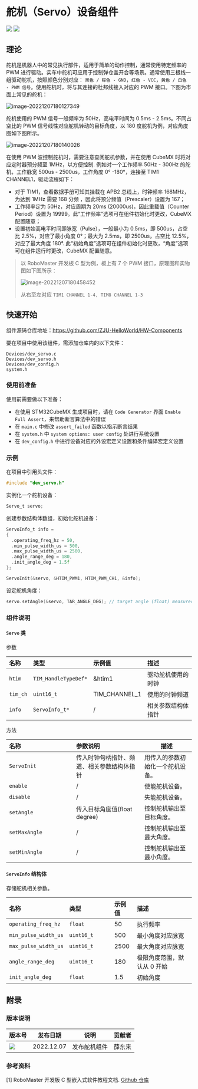 # 舵机（Servo）设备组件

 <img src = "https://img.shields.io/badge/version-1.0.0-green"> <sp> <img src = "https://img.shields.io/badge/author-dungloi-lightgrey"> 

## 理论

舵机是机器人中的常见执行部件，适用于简单的动作控制，通常使用特定频率的 PWM 进行驱动。实车中舵机可应用于控制弹仓盖开合等场景。通常使用三根线一组驱动舵机，按照颜色分别对应： `黑色 / 棕色 - GND`，`红色 - VCC`，`黄色 / 白色 - PWM 信号`。使用舵机时，将与其连接的杜邦线接入对应的 PWM 接口。下图为市面上常见的舵机：

![image-20221207180127349](舵机设备组件.assets/image-20221207180127349.png)

舵机使用的 PWM 信号一般频率为 50Hz，高电平时间为 0.5ms - 2.5ms。不同占空比的 PWM 信号线性对应舵机转动的目标角度，以 180 度舵机为例，对应角度图如下图所示。

![image-20221207180140026](舵机设备组件.assets/image-20221207180140026.png)

在使用 PWM 波控制舵机时，需要注意查阅舵机参数，并在使用 CubeMX 时将对应定时器预分频至 1MHz，以方便控制. 例如对一个工作频率 50Hz - 300Hz 的舵机，工作脉宽 500us - 2500us，工作角度 0° -180°，连接至 TIM1 CHANNEL1，驱动流程如下：

* 对于 TIM1，查看数据手册可知其挂载在 APB2 总线上，时钟频率 168MHz，为达到 1MHz 需要 168 分频 ，因此将预分频值（Prescaler）设置为 167；
* 工作频率定为 50Hz，对应周期为 20ms (20000us)，因此重载值（Counter Period）设置为 19999。此“工作频率”选项可在组件初始化时更改，CubeMX 配置随意；
* 设置初始高电平时间即脉宽（Pulse），一般最小为 0.5ms，即 500us，占空比 2.5%，对应了最小角度 0°；最大为 2.5ms，即 2500us，占空比 12.5%，对应了最大角度 180°. 此“初始角度”选项可在组件初始化时更改，“角度”选项可在组件运行时更改，CubeMX 配置随意。
 
> 以 RoboMaster 开发板 C 型为例，板上有 7 个 PWM 接口，原理图和实物图如下图所示：
>
> ![image-20221207180458452](舵机设备组件.assets/image-20221207180458452.png)
>
> 从右至左对应 `TIM1 CHANNEL 1-4, TIM8 CHANNEL 1-3`

## 快速开始

组件源码仓库地址：<https://github.com/ZJU-HelloWorld/HW-Components>

要在项目中使用该组件，需添加仓库内的以下文件：

```
Devices/dev_servo.c
Devices/dev_servo.h
Devices/dev_config.h
system.h
```

### 使用前准备

使用前需要做以下准备：

* 在使用 STM32CubeMX 生成项目时，请在 `Code Generator` 界面 `Enable Full Assert`，来帮助断言算法中的错误
* 在 `main.c` 中修改 `assert_failed` 函数以指示断言结果
* 在 `system.h` 中 `system options: user config` 处进行系统设置
* 在 `dev_config.h` 中进行设备对应的外设宏定义设置和条件编译宏定义设置
 
### 示例

在项目中引用头文件：

```c
#include "dev_servo.h"
```

实例化一个舵机设备：

```c
Servo_t servo;
```

创建参数结构体数组，初始化舵机设备：

```c
ServoInfo_t info =
{
  .operating_freq_hz = 50,
  .min_pulse_width_us = 500,
  .max_pulse_width_us = 2500,
  .angle_range_deg = 180,
  .init_angle_deg = 1.5f
};

ServoInit(&servo, &HTIM_PWM1, HTIM_PWM_CH1, &info);
```

设定舵机角度：

```c
servo.setAngle(&servo, TAR_ANGLE_DEG); // target angle (float) measured in degree
```


### 组件说明

#### `Servo` 类

参数

| 名称     | 类型                 | 示例值        | 描述     |
| :------- | :------------------- | :------------ | :------- |
| `htim`   | `TIM_HandleTypeDef*` | &htim1        | 驱动舵机使用的时钟     |
| `tim_ch` | `uint16_t`           | TIM_CHANNEL_1 | 使用的时钟频道     |
| `info`   | `ServoInfo_t*`       | /             | 相关参数结构体指针 |

方法

| 名称<img width=250/> | 参数说明                                                     | 描述                                  |
| :------------------  | :-----------------------------------------------------------| ------------------------------------- |
| `ServoInit`          | 传入时钟句柄指针、频道、相关参数结构体指针                      | 用传入的参数初始化一个舵机设备。 |
| `enable`             | /                                                           | 使能舵机设备。 |
| `disable`            | /                                                           | 失能舵机设备。 |
| `setAngle`           | 传入目标角度值(float degree)                                 | 控制舵机输出至目标角度。 |
| `setMaxAngle`        | /                                                           | 控制舵机输出至最大角度。 |
| `setMinAngle`        | /                                                           | 控制舵机输出至最小角度。  |

#### `ServoInfo` 结构体

存储舵机相关参数。

| 名称<img width=100/> | 类型<img width=100/> | 示例值 | 描述                        |
| :------------------- | :------------------- | :----- | :-------------------------- |
| `operating_freq_hz`  | `float`              | 50     | 执行频率                    |
| `min_pulse_width_us` | `uint16_t`           | 500    | 最小角度对应脉宽            |
| `max_pulse_width_us` | `uint16_t`           | 2500   | 最大角度对应脉宽            |
| `angle_range_deg`    | `uint16_t`           | 180    | 极限角度范围，默认从 0 开始 |
| `init_angle_deg`     | `float`              | 1.5    | 初始角度                    |


## 附录

### 版本说明

| 版本号                                                       | 发布日期   | 说明         | 贡献者 |
| ------------------------------------------------------------ | ---------- | ------------ | ------ |
| <img src = "https://img.shields.io/badge/version-1.0.0-green" > | 2022.12.07 | 发布舵机组件 | 薛东来 |

### 参考资料

[1] RoboMaster 开发板 C 型嵌入式软件教程文档. [Github 仓库](https://github.com/RoboMaster/Development-Board-C-Examples)
